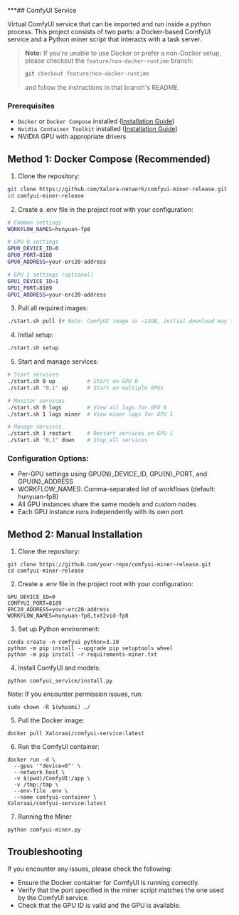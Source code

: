 ***## ComfyUI Service

Virtual ComfyUI service that can be imported and run inside a python process. This project consists of two parts: a Docker-based ComfyUI service and a Python miner script that interacts with a task server.

> **Note:** If you're unable to use Docker or prefer a non-Docker setup, please checkout the `feature/non-docker-runtime` branch:
> ```bash
> git checkout feature/non-docker-runtime
> ```
> and follow the instructions in that branch's README.

### Prerequisites
- `Docker` or `Docker Compose` installed ([Installation Guide](docs/README_Docker.md))
- `Nvidia Container Toolkit` installed ([Installation Guide](docs/README_Container_Toolkit.md))
- NVIDIA GPU with appropriate drivers

## Method 1: Docker Compose (Recommended)
1. Clone the repository:
```bash
git clone https://github.com/Xalora-network/comfyui-miner-release.git
cd comfyui-miner-release
```
2. Create a .env file in the project root with your configuration:
```bash
# Common settings
WORKFLOW_NAMES=hunyuan-fp8

# GPU 0 settings
GPU0_DEVICE_ID=0
GPU0_PORT=8188
GPU0_ADDRESS=your-erc20-address

# GPU 1 settings (optional)
GPU1_DEVICE_ID=1
GPU1_PORT=8189
GPU1_ADDRESS=your-erc20-address
```
3. Pull all required images:
```bash
./start.sh pull (# Note: ComfyUI image is ~13GB, initial download may take some time)
```
4. Initial setup:
```bash
./start.sh setup
```
5. Start and manage services:
```bash
# Start services
./start.sh 0 up          # Start on GPU 0
./start.sh "0,1" up      # Start on multiple GPUs

# Monitor services
./start.sh 0 logs        # View all logs for GPU 0
./start.sh 1 logs miner  # View miner logs for GPU 1

# Manage services
./start.sh 1 restart     # Restart services on GPU 1
./start.sh "0,1" down    # Stop all services
```

### Configuration Options:
- Per-GPU settings using GPU{N}_DEVICE_ID, GPU{N}_PORT, and GPU{N}_ADDRESS
- WORKFLOW_NAMES: Comma-separated list of workflows (default: hunyuan-fp8)
- All GPU instances share the same models and custom nodes
- Each GPU instance runs independently with its own port

## Method 2: Manual Installation

1. Clone the repository:
```
git clone https://github.com/your-repo/comfyui-miner-release.git
cd comfyui-miner-release
```
2. Create a .env file in the project root with your configuration:
```
GPU_DEVICE_ID=0
COMFYUI_PORT=8189
ERC20_ADDRESS=your-erc20-address
WORKFLOW_NAMES=hunyuan-fp8,txt2vid-fp8
```
3. Set up Python environment:
```
conda create -n comfyui python=3.10
python -m pip install --upgrade pip setuptools wheel
python -m pip install -r requirements-miner.txt
```
4. Install ComfyUI and models:
```
python comfyui_service/install.py
```
Note: If you encounter permission issues, run:
```
sudo chown -R $(whoami) ./
```
5. Pull the Docker image:
```
docker pull Xaloraai/comfyui-service:latest
```
6. Run the ComfyUI container:
```
docker run -d \
  --gpus '"device=0"' \
  --network host \
  -v $(pwd)/ComfyUI:/app \
  -v /tmp:/tmp \
  --env-file .env \
  --name comfyui-container \
Xaloraai/comfyui-service:latest
```
7. Running the Miner
```
python comfyui-miner.py
```
## Troubleshooting

If you encounter any issues, please check the following:
- Ensure the Docker container for ComfyUI is running correctly.
- Verify that the port specified in the miner script matches the one used by the ComfyUI service.
- Check that the GPU ID is valid and the GPU is available.
